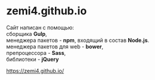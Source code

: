 # zemi4.github.io
Сайт написан с помощью:<BR>
  сборщика <b>Gulp</b>,<br>
  менеджера пакетов - <b>npm</b>, входящий в состав <b>Node.js</b>.<br>
  менеджера пакетов для web - <b>bower</b>,<br>
  препроцессора - <b>Sass</b>,<br>
  библиотеки - <b>jQuery</b><br>
  

https://zemi4.github.io/
